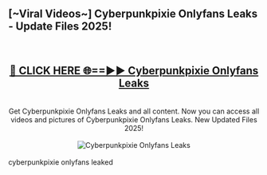 <h2>[~Viral Videos~] Cyberpunkpixie Onlyfans Leaks - Update Files 2025!</h2>
<br>
<div align="center">
<h2><a href="https://betterlinks.top/A2PfLJ" rel="nofollow">🔴 CLICK HERE 🌐==►► Cyberpunkpixie Onlyfans Leaks</a></h2>
<br>
Get Cyberpunkpixie Onlyfans Leaks and all content. Now you can access all videos and pictures of Cyberpunkpixie Onlyfans Leaks. New Updated Files 2025!
<br>
<br>
<a href="https://betterlinks.top/A2PfLJ" rel="nofollow" data-target="animated-image.originalLink"><img src="https://i.ibb.co.com/WyWwxjT/player-gif2.gif" alt="Cyberpunkpixie Onlyfans Leaks" style="max-width: 100%; display: inline-block;" data-target="animated-image.originalImage"></a>
</div>
<br>
cyberpunkpixie onlyfans leaked